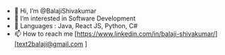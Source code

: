 - 👋 Hi, I’m @BalajiShivakumar
- 👀 I’m interested in Software Development
- 🌱 Languages : Java, React JS, Python, C# 
- 📫 How to reach me [https://www.linkedin.com/in/balaji-shivakumar/] [text2balaji@gmail.com ]

<!---
BalajiShivakumar/BalajiShivakumar is a ✨ special ✨ repository because its `README.md` (this file) appears on your GitHub profile.
You can click the Preview link to take a look at your changes.
--->
